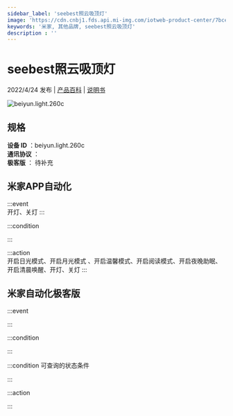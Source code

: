 ```yaml
---
sidebar_label: 'seebest照云吸顶灯'
image: 'https://cdn.cnbj1.fds.api.mi-img.com/iotweb-product-center/7bce8d2cb38f0dbc9fb1b9eea89c60d4_1629712412526.png?GalaxyAccessKeyId=AKVGLQWBOVIRQ3XLEW&Expires=9223372036854775807&Signature=I1moNBP/kUsT+gYZheFSuKUrp2o='
keywords: '米家, 其他品牌, seebest照云吸顶灯'
description : ''
---
```

# seebest照云吸顶灯

2022/4/24 发布 | [产品百科](https://home.mi.com/webapp/content/baike/product/index.html?model=beiyun.light.260c/) | [说明书](https://home.mi.com/views/introduction.html?model=beiyun.light.260c&region=cn)

![beiyun.light.260c](https://cdn.cnbj1.fds.api.mi-img.com/iotweb-product-center/7bce8d2cb38f0dbc9fb1b9eea89c60d4_1629712412526.png?GalaxyAccessKeyId=AKVGLQWBOVIRQ3XLEW&Expires=9223372036854775807&Signature=I1moNBP/kUsT+gYZheFSuKUrp2o=)

## 规格  
> 
**设备 ID** ：beiyun.light.260c  
**通讯协议** ：  
**极客版**  ： 待补充 


## 米家APP自动化  

:::event  
开灯、关灯
:::

:::condition  

:::

:::action   
开启日光模式、开启月光模式 、开启温馨模式、开启阅读模式、开启夜晚助眠、开启清晨唤醒、开灯、关灯
:::

## 米家自动化极客版  

:::event  

:::

:::condition  

:::

:::condition 可查询的状态条件  

:::

:::action  

:::

        
